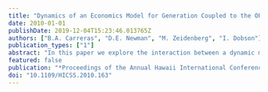```yaml
---
title: "Dynamics of an Economics Model for Generation Coupled to the OPA Power Transmission Model"
date: 2010-01-01
publishDate: 2019-12-04T15:23:46.013765Z
authors: ["B.A. Carreras", "D.E. Newman", "M. Zeidenberg", "I. Dobson"]
publication_types: ["1"]
abstract: "In this paper we explore the interaction between a dynamic model of the power transmission system (OPA) and a simple economic model of power generation development. Despite the simplicity of this economic model, complex dynamics both in the economics (prices, market share etc) and in the transmission system characteristics (blackouts, reliability etc) are found. Depending on the values of the control parameters (the price enhancement factor, the critical margin and the Minimal Acceptable Rate of Return) the system can be in various states with vastly differing properties. These states are characterized by power law tails in the failure sizes in one limit and exponential tails with extremely high frequency of failures in the other limit. At least some of these control parameters can be thought of as regulatory based and could therefore be directly influenced by reliability considerations. © 2010 IEEE."
featured: false
publication: "*Proceedings of the Annual Hawaii International Conference on System Sciences*"
doi: "10.1109/HICSS.2010.163"
---
```


